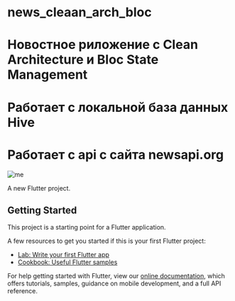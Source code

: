 # news_cleaan_arch_bloc
# Новостное риложение с Clean Architecture и Bloc State Management
# Работает с локальной база данных Hive
# Работает с api с сайта newsapi.org
![me](https://github.com/Yakubi4525/newsapp_clean_architecture/blob/main/assets/gif/20210408_120836.gif)

A new Flutter project.

## Getting Started

This project is a starting point for a Flutter application.

A few resources to get you started if this is your first Flutter project:


- [Lab: Write your first Flutter app](https://flutter.dev/docs/get-started/codelab)
- [Cookbook: Useful Flutter samples](https://flutter.dev/docs/cookbook)

For help getting started with Flutter, view our
[online documentation](https://flutter.dev/docs), which offers tutorials,
samples, guidance on mobile development, and a full API reference.
